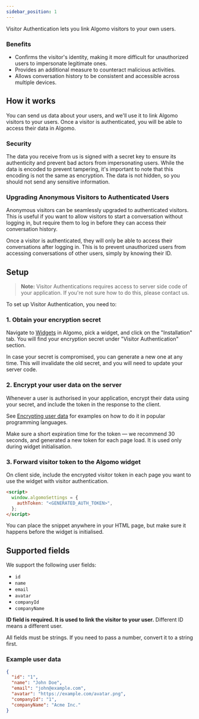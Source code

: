 ```yaml
---
sidebar_position: 1
---
```


Visitor Authentication lets you link Algomo visitors to your own users.

### Benefits

- Confirms the visitor's identity, making it more difficult for unauthorized users to impersonate legitimate ones.
- Provides an additional measure to counteract malicious activities.
- Allows conversation history to be consistent and accessible across multiple devices.

## How it works

You can send us data about your users, and we'll use it to link Algomo visitors to your users. Once a visitor is authenticated, you will be able to access their data in Algomo.

### Security

The data you receive from us is signed with a secret key to ensure its authenticity and prevent bad actors from impersonating users. While the data is encoded to prevent tampering, it's important to note that this encoding is not the same as encryption. The data is not hidden, so you should not send any sensitive information.

### Upgrading Anonymous Visitors to Authenticated Users

Anonymous visitors can be seamlessly upgraded to authenticated visitors. This is useful if you want to allow visitors to start a conversation without logging in, but require them to log in before they can access their conversation history.

Once a visitor is authenticated, they will only be able to access their conversations after logging in. This is to prevent unauthorized users from accessing conversations of other users, simply by knowing their ID.

## Setup

> **Note:** Visitor Authentications requires access to server side code of your application. If you're not sure how to do this, please contact us.

To set up Visitor Authentication, you need to:

### 1. Obtain your encryption secret

Navigate to [Widgets](https://app.algomo.com/settings/general?highlight=visitor-authentication) in Algomo, pick a widget, and click on the "Installation" tab. You will find your encryption secret under "Visitor Authentication" section.

In case your secret is compromised, you can generate a new one at any time. This will invalidate the old secret, and you will need to update your server code.

### 2. Encrypt your user data on the server

Whenever a user is authorised in your application, encrypt their data using your secret, and include the token in the response to the client.

See [Encrypting user data](./Encrypting%user%20data) for examples on how to do it in popular programming languages.

Make sure a short expiration time for the token — we recommend 30 seconds, and generated a new token for each page load. It is used only during widget initialisation.

### 3. Forward visitor token to the Algomo widget

On client side, include the encrypted visitor token in each page you want to use the widget with visitor authentication.

```html
<script>
  window.algomoSettings = {
    authToken: "<GENERATED_AUTH_TOKEN>",
  };
</script>
```

You can place the snippet anywhere in your HTML page, but make sure it happens before the widget is initialised.

## Supported fields

We support the following user fields:

- `id`
- `name`
- `email`
- `avatar`
- `companyId`
- `companyName`

**ID field is required. It is used to link the visitor to your user.** Different ID means a different user.

All fields must be strings. If you need to pass a number, convert it to a string first.

### Example user data

```json
{
  "id": "1",
  "name": "John Doe",
  "email": "john@example.com",
  "avatar": "https://example.com/avatar.png",
  "companyId": "1",
  "companyName": "Acme Inc."
}
```
